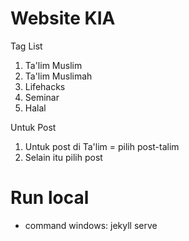 # Website KIA

Tag List

1. Ta'lim Muslim
2. Ta'lim Muslimah
2. Lifehacks
3. Seminar
4. Halal

Untuk Post

1. Untuk post di Ta'lim = pilih post-talim
2. Selain itu pilih post

# Run local

- command windows: jekyll serve